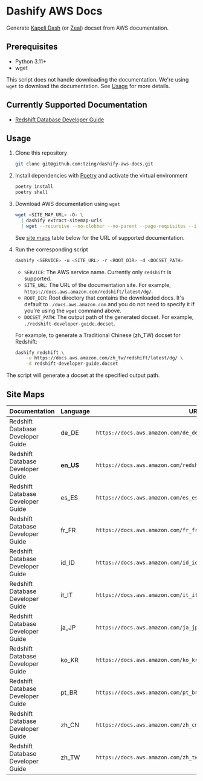 # Dashify AWS Docs

Generate [Kapeli Dash] (or [Zeal]) docset from AWS documentation.

[Kapeli Dash]: https://kapeli.com/dash
[Zeal]: https://zealdocs.org/


## Prerequisites

- Python 3.11+
- wget

This script does not handle downloading the documentation.
We're using `wget` to download the documentation. See [Usage](#usage) for more details.


## Currently Supported Documentation

- [Redshift Database Developer Guide](https://docs.aws.amazon.com/redshift/latest/dg/index.html)


## Usage

1. Clone this repository

   ```bash
   git clone git@github.com:tzing/dashify-aws-docs.git
   ```

2. Install dependencies with [Poetry] and activate the virtual environment

   ```bash
   poetry install
   poetry shell
   ```

   [Poetry]: https://python-poetry.org/

3. Download AWS documentation using `wget`

   ```bash
   wget <SITE_MAP_URL> -O- \
     | dashify extract-sitemap-urls
     | wget --recursive --no-clobber --no-parent --page-requisites --input-file=-
   ```

   See [site maps](#site-maps) table below for the URL of supported documentation.

4. Run the corresponding script

   ```bash
   dashify <SERVICE> -u <SITE_URL> -r <ROOT_DIR> -d <DOCSET_PATH>
   ```

   - `SERVICE`: The AWS service name. Currently only `redshift` is supported.
   - `SITE_URL`: The URL of the documentation site. For example, `https://docs.aws.amazon.com/redshift/latest/dg/`.
   - `ROOT_DIR`: Root directory that contains the downloaded docs. It's default to `./docs.aws.amazon.com` and you do not need to specify it if you're using the `wget` command above.
   - `DOCSET_PATH`: The output path of the generated docset. For example, `./redshift-developer-guide.docset`.

   For example, to generate a Traditional Chinese (zh_TW) docset for Redshift:

   ```bash
   dashify redshift \
       -u https://docs.aws.amazon.com/zh_tw/redshift/latest/dg/ \
       -d redshift-developer-guide.docset
   ```

The script will generate a docset at the specified output path.


## Site Maps

| Documentation                     | Language  | URL                                                                |
| --------------------------------- | --------- | ------------------------------------------------------------------ |
| Redshift Database Developer Guide | de_DE     | `https://docs.aws.amazon.com/de_de/redshift/latest/dg/sitemap.xml` |
| Redshift Database Developer Guide | **en_US** | `https://docs.aws.amazon.com/redshift/latest/dg/sitemap.xml`       |
| Redshift Database Developer Guide | es_ES     | `https://docs.aws.amazon.com/es_es/redshift/latest/dg/sitemap.xml` |
| Redshift Database Developer Guide | fr_FR     | `https://docs.aws.amazon.com/fr_fr/redshift/latest/dg/sitemap.xml` |
| Redshift Database Developer Guide | id_ID     | `https://docs.aws.amazon.com/id_id/redshift/latest/dg/sitemap.xml` |
| Redshift Database Developer Guide | it_IT     | `https://docs.aws.amazon.com/it_it/redshift/latest/dg/sitemap.xml` |
| Redshift Database Developer Guide | ja_JP     | `https://docs.aws.amazon.com/ja_jp/redshift/latest/dg/sitemap.xml` |
| Redshift Database Developer Guide | ko_KR     | `https://docs.aws.amazon.com/ko_kr/redshift/latest/dg/sitemap.xml` |
| Redshift Database Developer Guide | pt_BR     | `https://docs.aws.amazon.com/pt_br/redshift/latest/dg/sitemap.xml` |
| Redshift Database Developer Guide | zh_CN     | `https://docs.aws.amazon.com/zh_cn/redshift/latest/dg/sitemap.xml` |
| Redshift Database Developer Guide | zh_TW     | `https://docs.aws.amazon.com/zh_tw/redshift/latest/dg/sitemap.xml` |
